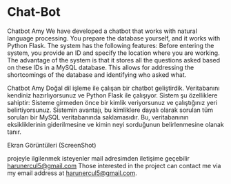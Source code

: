 # Chat-Bot
Chatbot Amy
We have developed a chatbot that works with natural language processing. You prepare the database yourself, and it works with Python Flask. The system has the following features: Before entering the system, you provide an ID and specify the location where you are working. The advantage of the system is that it stores all the questions asked based on these IDs in a MySQL database. This allows for addressing the shortcomings of the database and identifying who asked what.

Chatbot Amy
Doğal dil işleme ile çalışan bir chatbot geliştirdik. Veritabanını kendiniz hazırlıyorsunuz ve Python Flask ile çalışıyor. Sistem şu özelliklere sahiptir: Sisteme girmeden önce bir kimlik veriyorsunuz ve çalıştığınız yeri belirtiyorsunuz. Sistemin avantajı, bu kimliklere dayalı olarak sorulan tüm soruları bir MySQL veritabanında saklamasıdır. Bu, veritabanının eksikliklerinin giderilmesine ve kimin neyi sorduğunun belirlenmesine olanak tanır.

Ekran Görüntüleri (ScreenShot)




projeyle ilgilenmek isteyenler mail adresimden iletişime geçebilir harunercul5@gmail.com
Those interested in the project can contact me via my email address at harunercul5@gmail.com.

